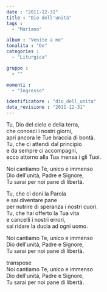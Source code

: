 ```yaml
---
date : "2011-12-31"
title : "Dio dell'unità"
tags : 
  - "Mariano"

album : "Venite a me"
tonalita : "Do"
categories : 
  - "Liturgica"

gruppo : 
  - ""

momenti : 
  - "Ingresso"

identificatore : "dio_dell_unita"
data_revisione : "2011-12-31"
---
```

  
  
Tu, Dio del cielo e della terra,  
che conosci i nostri giorni,  
apri ancora le Tue braccia di bontà.  
Tu, che ci attendi dal principio  
e da sempre ci accompagni,  
ecco attorno alla Tua mensa i gli Tuoi.   
  
  
Noi  cantiamo Te, unico e immenso  
Dio  dell'unità, Padre e Signore,  
Tu  sarai per noi pane di libertà.   
  
  
Tu, che ci doni la Parola  
e sai diventare pane  
per nutrire di speranza i nostri cuori.  
Tu, che hai offerto la Tua vita  
e cancelli i nostri errori,  
sai ridare la ducia ad ogni uomo.   
  
  
Noi  cantiamo Te, unico e immenso  
Dio  dell'unità, Padre e Signore,  
Tu  sarai per noi pane di libertà.   
  
  
transpose  
Noi  cantiamo Te, unico e immenso  
Dio  dell'unità, Padre e Signore,  
Tu  sarai per noi pane di libertà.   
  
  
  
